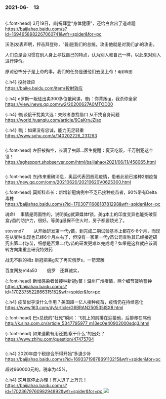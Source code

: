 ### 2021-06-　13
```note
```

{:.font-head}
3月19日，普j祝拜登“身体健康”，还给白宫出了道难题
<br>[
https://baijiahao.baidu.com/s?id=1694658982267060741&wfr=spider&for=pc
](
https://baijiahao.baidu.com/s?id=1694658982267060741&wfr=spider&for=pc
)

沃洛j发表声明，抨击拜登称，“普j是我们的总统，攻击他就是对我们gh的攻击。

人们总是会习惯在别人身上寻找自己的特点，认为别人和自己一样，以此来对别人进行评价。

原谅恐怖分子是上帝的事，我们的任务是送他们去见上帝！`电影截图`

{:.h4}
投射效应
<br>[
https://baike.baidu.com/item/投射效应
](
https://baike.baidu.com/item/投射效应
)

{:.h4}
e罗斯一叛徒出卖300多位俄间谍，普j：你背叛gj，我杀你全家
<br>[
https://view.inews.qq.com/w2/20200627A0MTOD00
](
https://view.inews.qq.com/w2/20200627A0MTOD00
)

{:.h4}
普j谈俄干扰美大选：失败者总找借口 从不找自身问题
<br>[
https://world.huanqiu.com/article/9CaKrnJZlax
](
https://world.huanqiu.com/article/9CaKrnJZlax
)

{:.h4}
普j：如果没有忠诚，能力无足轻重
<br>[
https://www.sohu.com/a/140202226_231263
](
https://www.sohu.com/a/140202226_231263
)
```note
```

{:.font-head}
左肝被掏空，长满了虫卵…医生提醒：夏天吃饭，千万别犯这个错！
<br>[
https://sghexport.shobserver.com/html/baijiahao/2021/06/11/458065.html
](
https://sghexport.shobserver.com/html/baijiahao/2021/06/11/458065.html
)

```note
```

{:.font-head}
东j传来重磅消息，奥运代表团首现疫情，患者此前已接种2剂疫苗
<br>[
https://new.qq.com/omn/20210620/20210620V0625300.html
](
https://new.qq.com/omn/20210620/20210620V0625300.html
)

{:.font-head}
莫斯科市长：新增新冠病例中不乏已接种疫苗者，90%带有Delta毒株
<br>[
https://baijiahao.baidu.com/s?id=1703071168818781298&wfr=spider&for=pc
](
https://baijiahao.baidu.com/s?id=1703071168818781298&wfr=spider&for=pc
)

魂命l
　事情是两面性的，说明美g就算媒体f锁，美g本土的印度变异也能突破盲盒y苗的防护力，很好。等美g纸保不住火时，房子都要烧光了。

stevend7　
　从开始研发第一代y苗，到完成二期试验基本上都在6-8个月，而现在从变种出现也已经6个月左右了，但没有一家第一代y苗公司宣称其已经接近研究出第二代y苗，细想是否第二代y苗的研发更难以完成呢？如果是这样就应该调转方向集重金研究特效药

战无不胜的祖z
新冠把美g灭了再灭俄罗s，一箭双雕

百度网友e14a50　
　俄罗　还算诚实，

{:.font-head}
新增感染者曾接种新冠y苗！温州广州疫情，两个细节敲响警钟
<br>[
https://baijiahao.baidu.com/s?id=1702375522866315152&wfr=spider&for=pc
](
https://baijiahao.baidu.com/s?id=1702375522866315152&wfr=spider&for=pc
)

{:.h4}
疫苗似乎没什么作用？美国超一亿人接种疫苗，疫情仍在持续恶化
<br>[
https://www.163.com/dy/article/G6BRAN250535ISX8.html
](
https://www.163.com/dy/article/G6BRAN250535ISX8.html
)

{:.font-head}
巴x总统的“社死”瞬间：飞机上的前排在迎接他，后排却在骂他
<br>[
http://k.sina.com.cn/article_5347795977_m13ec0e40902000sdq3.html
](
http://k.sina.com.cn/article_5347795977_m13ec0e40902000sdq3.html
)

{:.font-head}
如果道歉有用还要j察干什么”的出处？
<br>[
https://www.zhihu.com/question/47475704
](
https://www.zhihu.com/question/47475704
)
```tip
```

{:.h4}
2020年度个税综合所得开始“多退少补
<br>[
https://baijiahao.baidu.com/s?id=1693371987869110215&wfr=spider&for=pc
](
https://baijiahao.baidu.com/s?id=1693371987869110215&wfr=spider&for=pc
)

超过960000元的，税率为45%，

{:.h4}
这月底停止办理！有人退了上万元！
<br>[
https://baijiahao.baidu.com/s?id=1702367976098294892&wfr=spider&for=pc
](
https://baijiahao.baidu.com/s?id=1702367976098294892&wfr=spider&for=pc
)
![](http://pics7.baidu.com/feed/bba1cd11728b4710029fb1df2dcc66f5fc032378.jpeg?token=7a797eed07711295989dd417bdd8a570)
